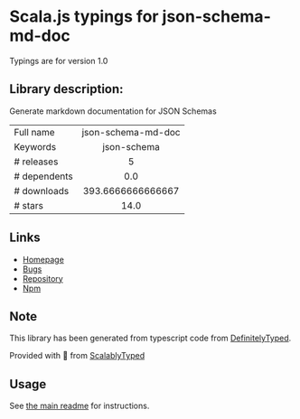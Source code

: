 
# Scala.js typings for json-schema-md-doc

Typings are for version 1.0

## Library description:
Generate markdown documentation for JSON Schemas

|                    |                 |
| ------------------ | :-------------: |
| Full name          | json-schema-md-doc |
| Keywords           | json-schema |
| # releases         | 5 |
| # dependents       | 0.0 |
| # downloads        | 393.6666666666667 |
| # stars            | 14.0 |

## Links
- [Homepage](https://brianwendt.github.io/json-schema-md-doc)
- [Bugs](https://github.com/BrianWendt/json-schema-md-doc/issues)
- [Repository](https://github.com/BrianWendt/json-schema-md-doc)
- [Npm](https://www.npmjs.com/package/json-schema-md-doc)
    


## Note
This library has been generated from typescript code from [DefinitelyTyped](https://definitelytyped.org).

Provided with :purple_heart: from [ScalablyTyped](https://github.com/oyvindberg/ScalablyTyped)

## Usage
See [the main readme](../../readme.md) for instructions.


